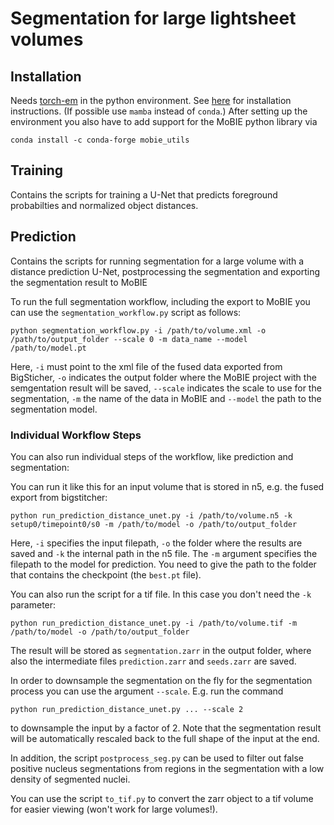 # Segmentation for large lightsheet volumes


## Installation

Needs [torch-em](https://github.com/constantinpape/torch-em) in the python environment. See [here](https://github.com/constantinpape/torch-em?tab=readme-ov-file#installation) for installation instructions. (If possible use `mamba` instead of `conda`.)
After setting up the environment you also have to add support for the MoBIE python library via
```
conda install -c conda-forge mobie_utils
```


## Training

Contains the scripts for training a U-Net that predicts foreground probabilties and normalized object distances.


## Prediction

Contains the scripts for running segmentation for a large volume with a distance prediction U-Net, postprocessing the segmentation
and exporting the segmentation result to MoBIE

To run the full segmentation workflow, including the export to MoBIE you can use the `segmentation_workflow.py` script as follows:
```
python segmentation_workflow.py -i /path/to/volume.xml -o /path/to/output_folder --scale 0 -m data_name --model /path/to/model.pt
```

Here, `-i` must point to the xml file of the fused data exported from BigSticher, `-o` indicates the output folder where the MoBIE project with the semgentation result will be saved, `--scale` indicates the scale to use for the segmentation, `-m` the name of the data in MoBIE and `--model` the path to the segmentation model.

### Individual Workflow Steps

You can also run individual steps of the workflow, like prediction and segmentation: 

You can run it like this for an input volume that is stored in n5, e.g. the fused export from bigstitcher:
```
python run_prediction_distance_unet.py -i /path/to/volume.n5 -k setup0/timepoint0/s0 -m /path/to/model -o /path/to/output_folder
```
Here, `-i` specifies the input filepath, `-o` the folder where the results are saved and `-k` the internal path in the n5 file.
The `-m` argument specifies the filepath to the model for prediction. You need to give the path to the folder that contains the checkpoint (the `best.pt` file).

You can also run the script for a tif file. In this case you don't need the `-k` parameter:
```
python run_prediction_distance_unet.py -i /path/to/volume.tif -m /path/to/model -o /path/to/output_folder
```

The result will be stored as `segmentation.zarr` in the output folder, where also the intermediate files `prediction.zarr` and `seeds.zarr` are saved.

In order to downsample the segmentation on the fly for the segmentation process you can use the argument `--scale`.
E.g. run the command 
```
python run_prediction_distance_unet.py ... --scale 2
```
to downsample the input by a factor of 2. Note that the segmentation result will be automatically rescaled back to the full shape of the input at the end.

In addition, the script `postprocess_seg.py` can be used to filter out false positive nucleus segmentations from regions in the segmentation with a low density of segmented nuclei.

You can use the script `to_tif.py` to convert the zarr object to a tif volume for easier viewing (won't work for large volumes!).
